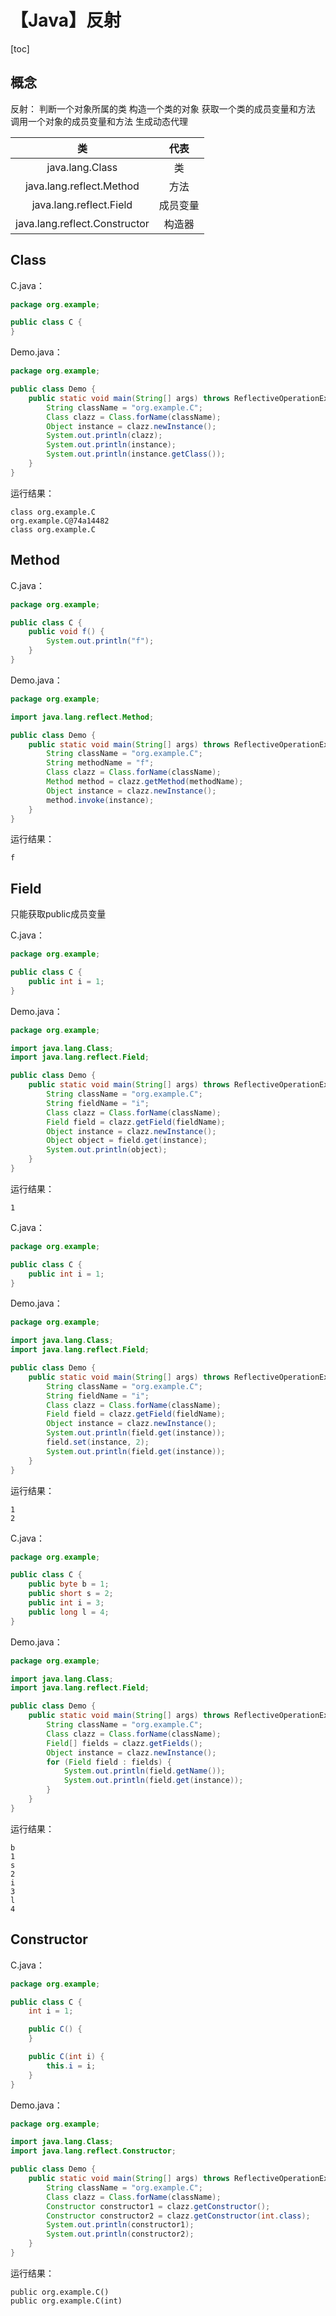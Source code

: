 # 【Java】反射



[toc]



## 概念

反射：
	判断一个对象所属的类
	构造一个类的对象
	获取一个类的成员变量和方法
	调用一个对象的成员变量和方法
	生成动态代理



|              类               |   代表   |
| :---------------------------: | :------: |
|        java.lang.Class        |    类    |
|   java.lang.reflect.Method    |   方法   |
|    java.lang.reflect.Field    | 成员变量 |
| java.lang.reflect.Constructor |  构造器  |



## Class

C.java：

```java
package org.example;

public class C {
}
```

Demo.java：

```java
package org.example;

public class Demo {
    public static void main(String[] args) throws ReflectiveOperationException {
        String className = "org.example.C";
        Class clazz = Class.forName(className);
        Object instance = clazz.newInstance();
        System.out.println(clazz);
        System.out.println(instance);
        System.out.println(instance.getClass());
    }
}
```

运行结果：

```
class org.example.C
org.example.C@74a14482
class org.example.C
```



## Method

C.java：

```java
package org.example;

public class C {
    public void f() {
        System.out.println("f");
    }
}
```

Demo.java：

```java
package org.example;

import java.lang.reflect.Method;

public class Demo {
    public static void main(String[] args) throws ReflectiveOperationException {
        String className = "org.example.C";
        String methodName = "f";
        Class clazz = Class.forName(className);
        Method method = clazz.getMethod(methodName);
        Object instance = clazz.newInstance();
        method.invoke(instance);
    }
}
```

运行结果：

```
f
```



## Field

只能获取public成员变量

C.java：

```java
package org.example;

public class C {
    public int i = 1;
}
```

Demo.java：

```java
package org.example;

import java.lang.Class;
import java.lang.reflect.Field;

public class Demo {
    public static void main(String[] args) throws ReflectiveOperationException {
        String className = "org.example.C";
        String fieldName = "i";
        Class clazz = Class.forName(className);
        Field field = clazz.getField(fieldName);
        Object instance = clazz.newInstance();
        Object object = field.get(instance);
        System.out.println(object);
    }
}
```

运行结果：

```
1
```



C.java：

```java
package org.example;

public class C {
    public int i = 1;
}
```

Demo.java：

```java
package org.example;

import java.lang.Class;
import java.lang.reflect.Field;

public class Demo {
    public static void main(String[] args) throws ReflectiveOperationException {
        String className = "org.example.C";
        String fieldName = "i";
        Class clazz = Class.forName(className);
        Field field = clazz.getField(fieldName);
        Object instance = clazz.newInstance();
        System.out.println(field.get(instance));
        field.set(instance, 2);
        System.out.println(field.get(instance));
    }
}
```

运行结果：

```
1
2
```



C.java：

```java
package org.example;

public class C {
    public byte b = 1;
    public short s = 2;
    public int i = 3;
    public long l = 4;
}
```

Demo.java：

```java
package org.example;

import java.lang.Class;
import java.lang.reflect.Field;

public class Demo {
    public static void main(String[] args) throws ReflectiveOperationException {
        String className = "org.example.C";
        Class clazz = Class.forName(className);
        Field[] fields = clazz.getFields();
        Object instance = clazz.newInstance();
        for (Field field : fields) {
            System.out.println(field.getName());
            System.out.println(field.get(instance));
        }
    }
}
```

运行结果：

```
b
1
s
2
i
3
l
4
```



## Constructor

C.java：

```java
package org.example;

public class C {
    int i = 1;

    public C() {
    }

    public C(int i) {
        this.i = i;
    }
}
```

Demo.java：

```java
package org.example;

import java.lang.Class;
import java.lang.reflect.Constructor;

public class Demo {
    public static void main(String[] args) throws ReflectiveOperationException {
        String className = "org.example.C";
        Class clazz = Class.forName(className);
        Constructor constructor1 = clazz.getConstructor();
        Constructor constructor2 = clazz.getConstructor(int.class);
        System.out.println(constructor1);
        System.out.println(constructor2);
    }
}
```

运行结果：

```
public org.example.C()
public org.example.C(int)
```



